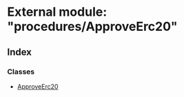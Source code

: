 # External module: "procedures/ApproveErc20"

## Index

### Classes

- [ApproveErc20](../classes/_procedures_approveerc20_.approveerc20.md)
